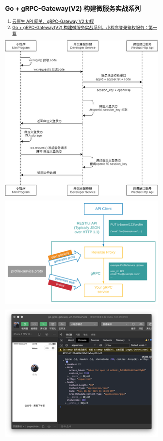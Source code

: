 ## Go + gRPC-Gateway(V2) 构建微服务实战系列

1. [云原生 API 网关，gRPC-Gateway V2 初探](https://mp.weixin.qq.com/s/9qDUDrYBgOWQ3s_jHxK4fQ)
2. [Go + gRPC-Gateway(V2) 构建微服务实战系列，小程序登录鉴权服务：第一篇]()

![](./api-login.2fcc9f35.jpg)

![](./architecture_introduction_diagram.svg)

![](./mingiprogram.png)

